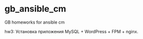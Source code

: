 # gb_ansible_cm
GB homeworks for ansible cm 

hw3: Установка приложения MySQL + WordPress + FPM + nginx.